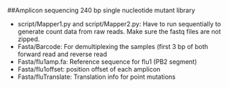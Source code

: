##Amplicon sequencing 240 bp single nucleotide mutant library
* script/Mapper1.py and script/Mapper2.py: Have to run sequentially to generate count data from raw reads. Make sure the fastq files are not zipped.
* Fasta/Barcode: For demultiplexing the samples (first 3 bp of both forward read and reverse read
* Fasta/flu1amp.fa: Reference sequence for flu1 (PB2 segment)
* Fasta/flu1offset: position offset of each amplicon
* Fasta/fluTranslate: Translation info for point mutations
